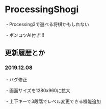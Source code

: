 # ProcessingShogi
・Processing3で遊べる将棋かもしれない

・ポンコツAI付き!!!




## 更新履歴とか
### 2019.12.08
  ・バグ修正
  
  ・画面サイズを1280x960に拡大
  
  ・上下キーで3段階でレベル変更できる機能追加
